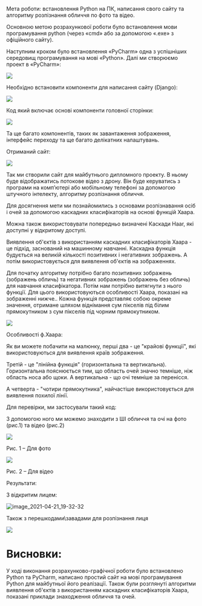 ﻿
Мета роботи: встановлення Python на ПК, написання свого сайту та алгоритму розпізнання обличчя по фото та відео. 

Основною метою розрахункової роботи було встановлення мови програмування python (через «cmd» або за допомогою «.exe» з офіційного сайту). 

Наступним кроком було встановлення «PyCharm» одна з успішніших середовищ програмування на мові «Python». Далі ми створюємо проект в «PyCharm»:

![](Aspose.Words.0b861129-2c97-44cb-989f-21684d6ffb1b.001.png)

Необхідно встановити компоненти для написання сайту (Django):

![](Aspose.Words.0b861129-2c97-44cb-989f-21684d6ffb1b.002.png)

Код який включає основі компоненти головної сторінки:

![](Aspose.Words.0b861129-2c97-44cb-989f-21684d6ffb1b.003.png)

Та ще багато компонентів, таких як завантаження зображення, інтерфейс переходу та ще багато делікатних налаштувань.

Отриманий сайт:

![](Aspose.Words.0b861129-2c97-44cb-989f-21684d6ffb1b.004.png)

Так ми створили сайт для майбутнього дипломного проекту. В ньому буде відображатись потокове відео з дрону. Він буде керуватись з програми на комп’ютері або мобільному телефоні за допомогою штучного інтелекту, алгоритму розпізнання обличчя. 

Для досягнення мети ми познайомились з основами розпізнавання осіб і очей за допомогою каскадних класифікаторів на основі функцій Хаара.

Можна також використовувати попередньо визначені Каскади Haar, які доступні у відкритому доступі. 

Виявлення об'єктів з використанням каскадних класифікаторів Хаара - це підхід, заснований на машинному навчанні. Каскадна функція будується на великій кількості позитивних і негативних зображень. А потім використовується для виявлення об'єктів на зображеннях.

Для початку алгоритму потрібно багато позитивних зображень (зображень обличь) та негативних зображень (зображень без обличь) для навчання класифікатора. Потім нам потрібно витягнути з нього функції. Для цього використовуються особливості Хаара, показані на зображенні нижче.. Кожна функція представляє собою окреме значення, отримане шляхом віднімання сум  пікселів під білим прямокутником з сум пікселів під чорним прямокутником.

![](Aspose.Words.0b861129-2c97-44cb-989f-21684d6ffb1b.005.png)


Особливості ф.Хаара: 

Як ви можете побачити на малюнку, перші два - це "крайові функції", які використовуються для виявлення країв зображення. 

Третій - це "лінійна функція" (горизонтальна та вертикальна).  Горизонтальна пояснюється тим, що область очей значно темніше, ніж область носа або щоки. А вертикальна - що очі темніше за перенісся.

А четверта - "чотири прямокутника", найчастіше використовується для виявлення похилої лінії.


Для перевірки, ми застосували такий код:

З допомогою ного ми можемо знаходити з ШІ обличчя та очі на фото (рис.1)  та відео (рис.2) 

![](Aspose.Words.0b861129-2c97-44cb-989f-21684d6ffb1b.006.png)

Рис. 1 – Для фото

![](Aspose.Words.0b861129-2c97-44cb-989f-21684d6ffb1b.007.png)

Рис. 2 – Для відео

Результати: 

З відкритим лицем:

![image\_2021-04-21\_19-32-32](Aspose.Words.0b861129-2c97-44cb-989f-21684d6ffb1b.008.png)

Також з перешкодами\завадами для розпізнання лиця

![](Aspose.Words.0b861129-2c97-44cb-989f-21684d6ffb1b.009.png)

# Висновки: 

У ході виконання розрахунково-графічної роботи було встановлено Python та  PyCharm, написано простий сайт на мові програмування Python
для майбутньої його реалізації. Також були розглянуті алгоритми виявлення об'єктів з використанням каскадних класифікаторів Хаара, показані приклади знаходження обличчя та очей. 

